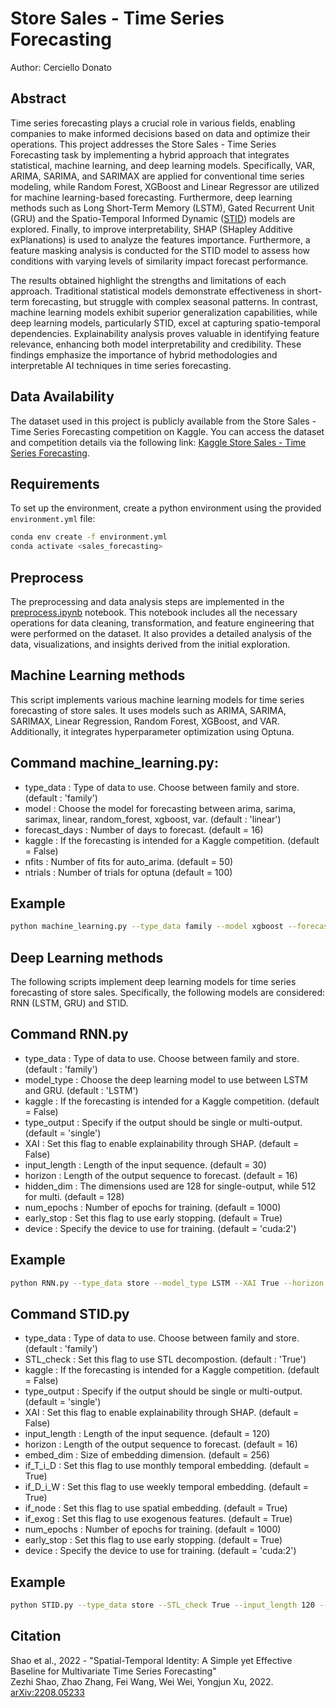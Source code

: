 # Store Sales - Time Series Forecasting

Author: Cerciello Donato

## Abstract
Time series forecasting plays a crucial role in various fields, enabling companies to make informed decisions based on data and optimize their operations. This project addresses the Store Sales - Time Series Forecasting task by implementing a hybrid approach that integrates statistical, machine learning, and deep learning models. Specifically, VAR, ARIMA, SARIMA, and SARIMAX are applied for conventional time series modeling, while Random Forest, XGBoost and Linear Regressor are utilized for machine learning-based forecasting. Furthermore, deep learning methods such as Long Short-Term Memory (LSTM), Gated Recurrent Unit (GRU) and the Spatio-Temporal Informed Dynamic ([STID](https://arxiv.org/abs/2208.05233)) models are explored. Finally, to improve interpretability, SHAP (SHapley Additive exPlanations) is used to analyze the features importance. Furthermore, a feature masking analysis is conducted for the STID model to assess how conditions with varying levels of similarity impact forecast performance.

The results obtained highlight the strengths and limitations of each approach. Traditional statistical models demonstrate effectiveness in short-term forecasting, but struggle with complex seasonal patterns. In contrast, machine learning models exhibit superior generalization capabilities, while deep learning models, particularly STID, excel at capturing spatio-temporal dependencies. Explainability analysis proves valuable in identifying feature relevance, enhancing both model interpretability and credibility. These findings emphasize the importance of hybrid methodologies and interpretable AI techniques in time series forecasting.


## Data Availability
The dataset used in this project is publicly available from the Store Sales - Time Series Forecasting competition on Kaggle. You can access the dataset and competition details via the following link:
[Kaggle Store Sales - Time Series Forecasting](https://www.kaggle.com/competitions/store-sales-time-series-forecasting).


## Requirements
To set up the environment, create a python environment using the provided `environment.yml` file:  
```sh
conda env create -f environment.yml
conda activate <sales_forecasting>
```

## Preprocess
The preprocessing and data analysis steps are implemented in the [preprocess.ipynb](./preprocess.ipynb) notebook. This notebook includes all the necessary operations for data cleaning, transformation, and feature engineering that were performed on the dataset. It also provides a detailed analysis of the data, visualizations, and insights derived from the initial exploration.


## Machine Learning methods
This script implements various machine learning models for time series forecasting of store sales. It uses models such as ARIMA, SARIMA, SARIMAX, Linear Regression, Random Forest, XGBoost, and VAR. Additionally, it integrates hyperparameter optimization using Optuna.


## Command machine_learning.py:
-   type_data : Type of data to use. Choose between family and store. (default : 'family')
-   model : Choose the model for forecasting between arima, sarima, sarimax, linear, random_forest, xgboost, var. (default : 'linear')
-   forecast_days : Number of days to forecast. (default = 16)
-   kaggle : If the forecasting is intended for a Kaggle competition. (default = False)
-   nfits : Number of fits for auto_arima. (default = 50)
-   ntrials : Number of trials for optuna (default = 100)


## Example
```sh
python machine_learning.py --type_data family --model xgboost --forecast_days 16 --kaggle False --ntrials 100
```


## Deep Learning methods
The following scripts implement deep learning models for time series forecasting of store sales. Specifically, the following models are considered: RNN (LSTM, GRU) and STID.


## Command RNN.py
-   type_data : Type of data to use. Choose between family and store. (default : 'family')
-   model_type : Choose the deep learning model to use between LSTM and GRU. (default : 'LSTM')
-   kaggle : If the forecasting is intended for a Kaggle competition. (default = False)
-   type_output : Specify if the output should be single or multi-output. (default = 'single')
-   XAI : Set this flag to enable explainability through SHAP. (default = False)
-   input_length : Length of the input sequence. (default = 30)
-   horizon : Length of the output sequence to forecast. (default = 16)
-   hidden_dim : The dimensions used are 128 for single-output, while 512 for multi. (default = 128)
-   num_epochs  : Number of epochs for training. (default = 1000)
-   early_stop : Set this flag to use early stopping. (default = True)
-   device : Specify the device to use for training. (default = 'cuda:2')


## Example
```sh
python RNN.py --type_data store --model_type LSTM --XAI True --horizon 16 --batch_size 32 --num_epochs 1000 --learning_rate 1e-4 --device cuda:2
```


## Command STID.py
-   type_data : Type of data to use. Choose between family and store. (default : 'family')
-   STL_check : Set this flag to use STL decompostion. (default : 'True')
-   kaggle : If the forecasting is intended for a Kaggle competition. (default = False)
-   type_output : Specify if the output should be single or multi-output. (default = 'single')
-   XAI : Set this flag to enable explainability through SHAP. (default = False)
-   input_length : Length of the input sequence. (default = 120)
-   horizon : Length of the output sequence to forecast. (default = 16)
-   embed_dim : Size of embedding dimension. (default = 256)
-   if_T_i_D : Set this flag to use monthly temporal embedding. (default = True)
-   if_D_i_W : Set this flag to use weekly temporal embedding. (default = True)
-   if_node : Set this flag to use spatial embedding. (default =   True)
-   if_exog : Set this flag to use exogenous features. (default = True)
-   num_epochs  : Number of epochs for training. (default = 1000)
-   early_stop : Set this flag to use early stopping. (default = True)
-   device : Specify the device to use for training. (default = 'cuda:2')


## Example
```sh
python STID.py --type_data store --STL_check True --input_length 120 --horizon 16 --batch_size 32 --num_epochs 1000 --learning_rate 1e-4 --device cuda:2
```

## Citation
Shao et al., 2022 - "Spatial-Temporal Identity: A Simple yet Effective Baseline for Multivariate Time Series Forecasting"  
Zezhi Shao, Zhao Zhang, Fei Wang, Wei Wei, Yongjun Xu, 2022. [arXiv:2208.05233](https://arxiv.org/abs/2208.05233)

